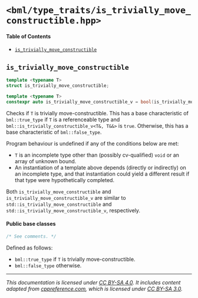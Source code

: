 # `<bml/type_traits/is_trivially_move_constructible.hpp>`
#### Table of Contents
- [`is_trivially_move_constructible`](#is_trivially_move_constructible)

## `is_trivially_move_constructible`
```c++
template <typename T>
struct is_trivially_move_constructible;

template <typename T>
constexpr auto is_trivially_move_constructible_v = bool(is_trivially_move_constructible<T>::value);
```
Checks if `T` is trivially move-constructible. This has a base characteristic of `bml::true_type` if
`T` is a referenceable type and `bml::is_trivially_constructible_v<T&, T&&>` is `true`. Otherwise,
this has a base characteristic of `bml::false_type`.

Program behaviour is undefined if any of the conditions below are met:

- `T` is an incomplete type other than (possibly cv-qualified) `void` or an array of unknown bound.
- An instantiation of a template above depends (directly or indirectly) on an incomplete type, and
  that instantiation could yield a different result if that type were hypothetically completed.

Both `is_trivially_move_constructible` and `is_trivially_move_constructible_v` are similar to
`std::is_trivially_move_constructible` and `std::is_trivially_move_constructible_v`, respectively.

#### Public base classes
```c++
/* See comments. */
```
Defined as follows:

- `bml::true_type` if `T` is trivially move-constructible.
- `bml::false_type` otherwise.

---
*This documentation is licensed under [CC BY-SA 4.0][1]. It includes content adapted from
[cppreference.com][2], which is licensed under [CC BY-SA 3.0][3].*

[1]: https://creativecommons.org/licenses/by-sa/4.0
[2]: https://en.cppreference.com
[3]: https://creativecommons.org/licenses/by-sa/3.0
